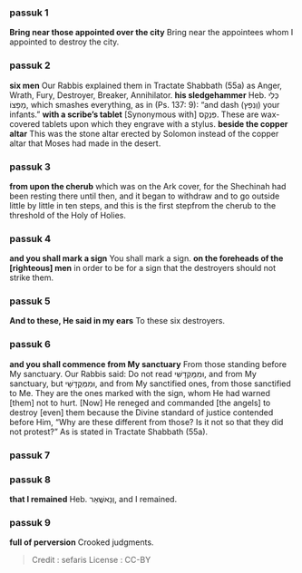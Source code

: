 
### passuk 1
<b>Bring near those appointed over the city</b> Bring near the appointees whom I appointed to destroy the city.

### passuk 2
<b>six men</b> Our Rabbis explained them in Tractate Shabbath (55a) as Anger, Wrath, Fury, Destroyer, Breaker, Annihilator.
<b>his sledgehammer</b> Heb. כְּלִי מַפַּצוֹ, which smashes everything, as in (Ps. 137: 9): “and dash (וְנִפֵּץ) your infants.”
<b>with a scribe’s tablet</b> [Synonymous with] פִּנְקַס. These are wax- covered tablets upon which they engrave with a stylus.
<b>beside the copper altar</b> This was the stone altar erected by Solomon instead of the copper altar that Moses had made in the desert.

### passuk 3
<b>from upon the cherub</b> which was on the Ark cover, for the Shechinah had been resting there until then, and it began to withdraw and to go outside little by little in ten steps, and this is the first stepfrom the cherub to the threshold of the Holy of Holies.

### passuk 4
<b>and you shall mark a sign</b> You shall mark a sign.
<b>on the foreheads of the [righteous] men</b> in order to be for a sign that the destroyers should not strike them.

### passuk 5
<b>And to these, He said in my ears</b> To these six destroyers.

### passuk 6
<b>and you shall commence from My sanctuary</b> From those standing before My sanctuary. Our Rabbis said: Do not read וּמִמִִִּקְדָשִּׁי, and from My sanctuary, but וּמִמְּקֻדָשַּׁי, and from My sanctified ones, from those sanctified to Me. They are the ones marked with the sign, whom He had warned [them] not to hurt. [Now] He reneged and commanded [the angels] to destroy [even] them because the Divine standard of justice contended before Him, “Why are these different from those? Is it not so that they did not protest?” As is stated in Tractate Shabbath (55a).

### passuk 7

### passuk 8
<b>that I remained</b> Heb. וְנֵאשֲּׁאַר, and I remained.

### passuk 9
<b>full of perversion</b> Crooked judgments.

>Credit : sefaris
>License : CC-BY